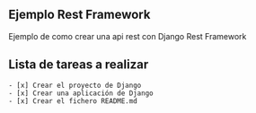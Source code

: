## Ejemplo Rest Framework

Ejemplo de como crear una api rest con Django Rest Framework

## Lista de tareas a realizar
	- [x] Crear el proyecto de Django
	- [x] Crear una aplicación de Django
	- [x] Crear el fichero README.md
